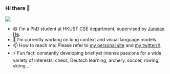 ### Hi there 👋

<!--
**jinghan23/jinghan23** is a ✨ _special_ ✨ repository because its `README.md` (this file) appears on your GitHub profile.

Here are some ideas to get you started:

- 🔭 I’m currently working on ...
- 🌱 I’m currently learning ...
- 👯 I’m looking to collaborate on ...
- 🤔 I’m looking for help with ...
- 💬 Ask me about ...
- 📫 How to reach me: ...
- 😄 Pronouns: ...
- ⚡ Fun fact: ...
-->

![](https://komarev.com/ghpvc/?username=jinghan23&color=ff69b4&label=Visitors&base=23)

- 😄 I'm a PhD student at HKUST CSE department, supervised by [Junxian He](https://jxhe.github.io/). 
- 🔭 I’m currently working on long context and visual language models. 
- 📫 How to reach me: Please refer to [my personal site](http://jinghan23.github.io) and [my twitter/X](https://twitter.com/jinghan23).
- ⚡ Fun fact: constantly developing brief yet intense passions for a wide variety of interests: chess, Deutsch learning, archery, soccer, rowing, skiing...
